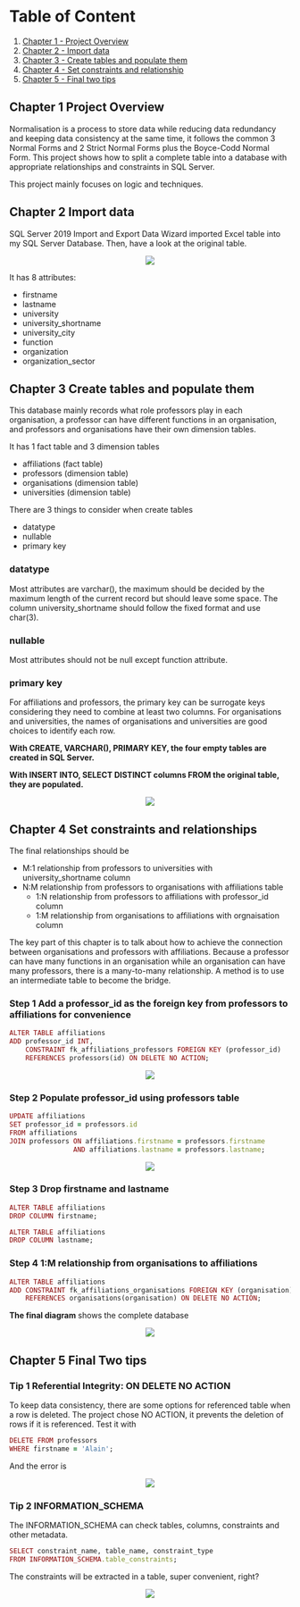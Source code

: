 
# Table of Content
1. [Chapter 1 - Project Overview](#chr1)
2. [Chapter 2 - Import data](#chr2)
3. [Chapter 3 - Create tables and populate them](#ch3)
4. [Chapter 4 - Set constraints and relationship](#ch4)
5. [Chapter 5 - Final two tips](#ch5)


<a id = "ch1"></a>
## Chapter 1 Project Overview

Normalisation is a process to store data while reducing data redundancy and keeping data consistency at the same time, it follows the common 3 Normal Forms and 2 Strict Normal Forms plus the Boyce-Codd Normal Form. This project shows how to split a complete table into a database with appropriate relationships and constraints in SQL Server.

This project mainly focuses on logic and techniques.

<a id = "ch2"></a>
## Chapter 2 Import data

SQL Server 2019 Import and Export Data Wizard imported Excel table into my SQL Server Database. Then, have a look at the original table.

<p align = "center">
  <img src="https://github.com/xiangivyli/Data-Science-Porfolio/blob/main/Nomalisation%20(SQL%20Server)/Image/10.%20Original%20table.png">
  </p>
  
 It has 8 attributes:
  - firstname
  - lastname
  - university
  - university_shortname
  - university_city
  - function
  - organization
  - organization_sector

<a id = "ch3"></a>
## Chapter 3 Create tables and populate them

This database mainly records what role professors play in each organisation, a professor can have different functions in an organisation, and professors and organisations have their own dimension tables.

It has 1 fact table and 3 dimension tables
 - affiliations (fact table)
 - professors (dimension table)
 - organisations (dimension table)
 - universities (dimension table)

There are 3 things to consider when create tables
 - datatype 
 - nullable 
 - primary key

### datatype
Most attributes are varchar(), the maximum should be decided by the maximum length of the current record but should leave some space. The column university_shortname should follow the fixed format and use char(3).

### nullable
Most attributes should not be null except function attribute.

### primary key
For affiliations and professors, the primary key can be surrogate keys considering they need to combine at least two columns. For organisations and universities, the names of organisations and universities are good choices to identify each row.


**With CREATE, VARCHAR(), PRIMARY KEY, the four empty tables are created in SQL Server.**

**With INSERT INTO, SELECT DISTINCT columns FROM the original table, they are populated.**
<p align = "center">
  <img src="https://github.com/xiangivyli/Data-Science-Porfolio/blob/main/Nomalisation%20(SQL%20Server)/Image/3.%20Created%20tables.png">
  </p>

<a id = "ch4"></a>
## Chapter 4 Set constraints and relationships

The final relationships should be 
 - M:1 relationship from professors to universities with university_shortname column
 - N:M relationship from professors to organisations with affiliations table
   - 1:N relationship from professors to affiliations with professor_id column
   - 1:M relationship from organisations to affiliations with orgnaisation column

The key part of this chapter is to talk about how to achieve the connection between organisations and professors with affiliations. Because a professor can have many functions in an organisation while an organisation can have many professors, there is a many-to-many relationship. A method is to use an intermediate table to become the bridge.

### Step 1 Add a professor_id as the foreign key from professors to affiliations for convenience 
```ruby
ALTER TABLE affiliations
ADD professor_id INT,
    CONSTRAINT fk_affiliations_professors FOREIGN KEY (professor_id)
	REFERENCES professors(id) ON DELETE NO ACTION;
```
<p align = "center">
  <img src="https://github.com/xiangivyli/Data-Science-Porfolio/blob/main/Nomalisation%20(SQL%20Server)/Image/5.%20Add%20professor%20id.png">
  </p>
  
### Step 2 Populate professor_id using professors table
```ruby
UPDATE affiliations
SET professor_id = professors.id
FROM affiliations
JOIN professors ON affiliations.firstname = professors.firstname
                AND affiliations.lastname = professors.lastname;
```
<p align = "center">
  <img src="https://github.com/xiangivyli/Data-Science-Porfolio/blob/main/Nomalisation%20(SQL%20Server)/Image/6.%20Populate%20affiliations.png">
  </p>


### Step 3 Drop firstname and lastname 
```ruby
ALTER TABLE affiliations
DROP COLUMN firstname;

ALTER TABLE affiliations
DROP COLUMN lastname;
```
### Step 4 1:M relationship from organisations to affiliations
```ruby
ALTER TABLE affiliations
ADD CONSTRAINT fk_affiliations_organisations FOREIGN KEY (organisation) 
    REFERENCES organisations(organisation) ON DELETE NO ACTION;
```

**The final diagram** shows the complete database
<p align = "center">
  <img src="https://github.com/xiangivyli/Data-Science-Porfolio/blob/main/Nomalisation%20(SQL%20Server)/Image/9.%20Final%20diagram.png">
  </p>

<a id = "ch5"></a>
## Chapter 5 Final Two tips

### Tip 1 Referential Integrity: ON DELETE NO ACTION
To keep data consistency, there are some options for referenced table when a row is deleted. The project chose NO ACTION, it prevents the deletion of rows if it is referenced.
Test it with 
```ruby
DELETE FROM professors
WHERE firstname = 'Alain';
```
And the error is 
<p align = "center">
  <img src="https://github.com/xiangivyli/Data-Science-Porfolio/blob/main/Nomalisation%20(SQL%20Server)/Image/8.%20Referential%20Intergrity.png">
  </p>

### Tip 2 INFORMATION_SCHEMA
The INFORMATION_SCHEMA can check tables, columns, constraints and other metadata.
```ruby
SELECT constraint_name, table_name, constraint_type
FROM INFORMATION_SCHEMA.table_constraints;
```
The constraints will be extracted in a table, super convenient, right?
<p align = "center">
  <img src="https://github.com/xiangivyli/Data-Science-Porfolio/blob/main/Nomalisation%20(SQL%20Server)/Image/7.%20Constraints.png">
  </p>






